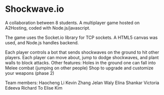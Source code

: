 # Shockwave.io

A collaboration between 8 students. A multiplayer game hosted on A2Hosting, coded with Node.js/javascript.

The game uses the Socket.io library for TCP sockets. A HTML5 canvas was used, and Node.js handles backend.

Each player controls a bot that sends shockwaves on the ground to hit other players. Each player can move about, jump to dodge shockwaves, and plant walls to block attacks.
Other features:
Holes in the ground one can fall into
Melee combat (jumping on other people)
Shop to upgrade and customize your weapons (phase 2)


Team members:
Haocheng Li
Kevin Zhang
Jelan Waly
Elina Shankar
Victoria Edeeva
Richard To
Elise Kim
